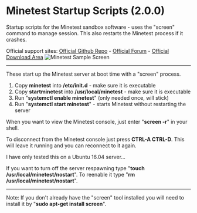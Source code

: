 # Minetest Startup Scripts (2.0.0)
Startup scripts for the Minetest sandbox software - uses the "screen" command to manage session. This also restarts the Minetest process if it crashes.

Official support sites: [Official Github Repo](https://github.com/fstltna/MinetestStartup) - [Official Forum](https://minecity.online/index.php/forum/startup-scripts)  - [Official Download Area](https://minecity.online/index.php/downloads/category/5-server-tools)
![Minetest Sample Screen](https://MineCity.online/minetest_demo.png) 

---
These start up the Minetest server at boot time with a "screen" process.

1. Copy **minetest** into **/etc/init.d** - make sure it is executable
2. Copy **startminetest** into **/usr/local/minetest** - make sure it is executable
4. Run "**systemctl enable minetest**" (only needed once, will stick)
5. Run "**systemctl start minetest**" - starts Minetest without restarting the server

When you want to view the Minetest console, just enter "**screen -r**" in your shell.

To disconnect from the Minetest console just press **CTRL-A CTRL-D**. This will leave it running and you can reconnect to it again.

I have only tested this on a Ubuntu 16.04 server...

If you want to turn off the server respawning type "**touch /usr/local/minetest/nostart**". To reenable it type "**rm /usr/local/minetest/nostart**".

---
Note: If you don't already have the "screen" tool installed you will need to install it by "**sudo apt-get install screen**".
